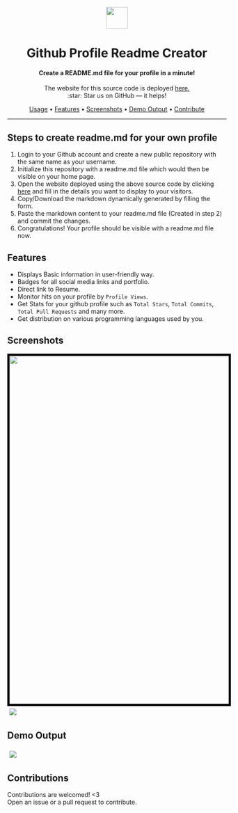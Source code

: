 <p align="center">
<img src="https://github.com/rajk3770/Github-Profile-Readme-Creator/blob/master/images/person.ico"  align="center" height="50"/>
</p>

<h1 align="center"> Github Profile Readme Creator </h1>

<h4 align="center">Create a README.md file for your profile in a minute!<br/></h4>
<p align="center">
The website for this source code is deployed <a href="https://github-profile-readme-creator.web.app">
here.</a>
<br/>
:star: Star us on GitHub — it helps!<br/>
 </p>
 <p align="center">
  <a href="#steps-to-create-readmemd-for-your-own-profile">Usage</a> •
  <a href="#features">Features</a> •
  <a href="#screenshots">Screenshots</a> •
  <a href="#demo-output">Demo Output</a> •
  <a href="#contributions">Contribute</a>
</p>

---

## Steps to create readme.md for your own profile
1. Login to your Github account and create a new public repository with the same name as your username.
2. Initialize this repository with a readme.md file which would then be visible on your home page.
3. Open the website deployed using the above source code by clicking [<u>here</u>](https://github-profile-readme-creator.web.app) and fill in the details you want to display
to your visitors.
4. Copy/Download the markdown dynamically generated by filling the form.
5. Paste the markdown content to your readme.md file (Created in step 2) and commit the changes.
6. Congratulations! Your profile should be visible with a readme.md file now.

## Features
* Displays Basic information in user-friendly way.
* Badges for all social media links and portfolio.
* Direct link to Resume.
* Monitor hits on your profile by `Profile Views`.
* Get Stats for your github profile such as `Total Stars`, `Total Commits`, `Total Pull Requests` and many more.
* Get distribution on various programming languages used by you.

## Screenshots
<img style="border: 5px solid black;" src="https://github.com/rajk3770/Github-Profile-Readme-Creator/blob/master/screenshots/Mobile%20Design.jpg"  height="800"/>
<img src="https://github.com/rajk3770/Github-Profile-Readme-Creator/blob/master/screenshots/Laptop%20Design.png" style="border:5px solid #fff"/>

## Demo Output
<img src="https://github.com/rajk3770/Github-Profile-Readme-Creator/blob/master/screenshots/Demo%20Output.png" style="border:5px solid #fff"/>

## Contributions
Contributions are welcomed! <3 <br/>
Open an issue or a pull request to contribute.
